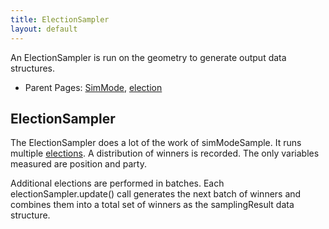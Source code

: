 ```yaml
---
title: ElectionSampler
layout: default
---
```


An ElectionSampler is run on the geometry to generate output data structures.

- Parent Pages: [SimMode](simMode.md), [election](election.md)

## ElectionSampler

The ElectionSampler does a lot of the work of simModeSample. It runs multiple [elections](election.md). A distribution of winners is recorded. The only variables measured are position and party.

Additional elections are performed in batches. Each electionSampler.update() call generates the next batch of winners and combines them into a total set of winners as the samplingResult data structure.